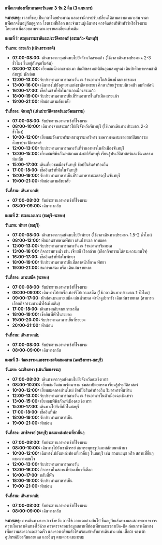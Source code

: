**แพ็คเกจท่องเที่ยวภาคตะวันออก 3 วัน 2 คืน (3 แผนการ)**

**หมายเหตุ:**  เวลาที่ระบุเป็นเวลาโดยประมาณ และอาจมีการปรับเปลี่ยนได้ตามความเหมาะสม  ราคาแพ็คเกจขึ้นอยู่กับฤดูกาล โรงแรมที่เลือก และจำนวนผู้เดินทาง  ควรติดต่อบริษัททัวร์หรือโรงแรมโดยตรงเพื่อสอบถามราคาและรายละเอียดเพิ่มเติม

**แผนที่ 1:  ตะลุยธรรมชาติและประวัติศาสตร์ (สระแก้ว-จันทบุรี)**


**วันแรก: สระแก้ว (เน้นธรรมชาติ)**

* **07:00-08:00:**  เดินทางจากจุดนัดพบไปยังจังหวัดสระแก้ว (ใช้เวลาเดินทางประมาณ 2-3 ชั่วโมง ขึ้นอยู่กับจุดเริ่มต้น)
* **08:00-12:00:**  เยี่ยมชมน้ำตกเขาชะเมา  สัมผัสธรรมชาติอันอุดมสมบูรณ์  เดินป่าศึกษาธรรมชาติ  ถ่ายรูป  พักผ่อน
* **12:00-13:00:**  รับประทานอาหารกลางวัน ณ ร้านอาหารใกล้เคียงน้ำตกเขาชะเมา
* **13:00-16:00:**  เดินทางไปยังอุทยานแห่งชาติตาพระยา  ศึกษาเรียนรู้ระบบนิเวศป่า  ชมทิวทัศน์
* **16:00-17:00:**  เช็คอินเข้าที่พักในอำเภอเมืองสระแก้ว
* **18:00-19:00:**  รับประทานอาหารเย็นที่ร้านอาหารในตัวเมืองสระแก้ว
* **19:00-21:00:**  พักผ่อนตามอัธยาศัย


**วันที่สอง: จันทบุรี (เน้นประวัติศาสตร์และวัฒนธรรม)**

* **07:00-08:00:**  รับประทานอาหารเช้าที่โรงแรม
* **08:00-10:00:**  เดินทางจากสระแก้วไปยังจังหวัดจันทบุรี (ใช้เวลาเดินทางประมาณ 2-3 ชั่วโมง)
* **10:00-12:00:**  เยี่ยมชมวัดพระศรีมหาธาตุวรมหาวิหาร  ชมความงดงามของสถาปัตยกรรม  ศึกษาประวัติศาสตร์
* **12:00-13:00:**  รับประทานอาหารกลางวันที่ร้านอาหารในตัวเมืองจันทบุรี
* **13:00-15:00:**  เยี่ยมชมพิพิธภัณฑสถานแห่งชาติจันทบุรี  เรียนรู้ประวัติศาสตร์และวัฒนธรรมท้องถิ่น
* **15:00-17:00:**  เดินเที่ยวชมเมืองจันทบุรี  ช้อปปิ้งสินค้าท้องถิ่น  
* **17:00-18:00:**  เช็คอินเข้าที่พักในจันทบุรี
* **18:00-19:00:**  รับประทานอาหารเย็นที่ร้านอาหารทะเลสดๆในจันทบุรี
* **19:00-21:00:**  พักผ่อนตามอัธยาศัย


**วันที่สาม:  เดินทางกลับ**

* **07:00-08:00:**  รับประทานอาหารเช้าที่โรงแรม
* **08:00-09:00:**  เดินทางกลับ


**แผนที่ 2:  ทะเลและเกาะ (ชลบุรี-ระยอง)**


**วันแรก: พัทยา (ชลบุรี)**

* **07:00-08:00:**  เดินทางจากจุดนัดพบไปยังพัทยา (ใช้เวลาเดินทางประมาณ 1.5-2 ชั่วโมง)
* **08:00-12:00:**  พักผ่อนชายหาดพัทยา  เล่นน้ำทะเล  อาบแดด  
* **12:00-13:00:**  รับประทานอาหารกลางวัน ณ ร้านอาหารริมทะเล
* **13:00-16:00:**  กิจกรรมทางน้ำ เช่น เจ็ทสกี  เรือกล้วย  (เลือกกิจกรรมได้ตามความสนใจ)
* **16:00-17:00:**  เช็คอินเข้าที่พักในพัทยา
* **18:00-19:00:**  รับประทานอาหารเย็นที่ตลาดน้ำสี่ภาค พัทยา
* **19:00-21:00:**  ชมการแสดง  หรือ เดินเล่นชายหาด


**วันที่สอง: เกาะเสม็ด (ระยอง)**

* **07:00-08:00:**  รับประทานอาหารเช้าที่โรงแรม
* **08:00-09:00:**  เดินทางไปท่าเรือเฟอร์รี่ไปเกาะเสม็ด (ใช้เวลาเดินทางประมาณ 1 ชั่วโมง)
* **09:00-17:00:**  พักผ่อนบนเกาะเสม็ด  เล่นน้ำทะเล  ดำน้ำดูปะการัง  เดินเล่นชายหาด  (สามารถเลือกกิจกรรมทางน้ำได้เพิ่มเติม)
* **17:00-18:00:**  เดินทางกลับจากเกาะเสม็ด
* **18:00-19:00:** เช็คอินที่พักในระยอง
* **19:00-20:00:** รับประทานอาหารเย็นที่ระยอง
* **20:00-21:00:** พักผ่อน


**วันที่สาม:  เดินทางกลับ**

* **07:00-08:00:**  รับประทานอาหารเช้าที่โรงแรม
* **08:00-09:00:**  เดินทางกลับ


**แผนที่ 3:  วัฒนธรรมและธรรมชาติผสมผสาน (ฉะเชิงเทรา-ชลบุรี)**


**วันแรก: ฉะเชิงเทรา (เน้นวัฒนธรรม)**

* **07:00-08:00:**  เดินทางจากจุดนัดพบไปยังจังหวัดฉะเชิงเทรา
* **08:00-10:00:**  เยี่ยมชมวัดสมานรัตนาราม  ชมสถาปัตยกรรม  เรียนรู้ประวัติศาสตร์
* **10:00-12:00:**  เยี่ยมชมตลาดบ้านใหม่  ช้อปปิ้งสินค้าท้องถิ่น  ชิมอาหารพื้นบ้าน
* **12:00-13:00:**  รับประทานอาหารกลางวัน ณ ร้านอาหารในตัวเมืองฉะเชิงเทรา
* **13:00-15:00:**  เยี่ยมชมพิพิธภัณฑ์เมืองฉะเชิงเทรา  
* **15:00-17:00:**  เดินทางไปยังที่พักในชลบุรี
* **17:00-18:00:** เช็คอินที่พัก
* **18:00-19:00:** รับประทานอาหารเย็น
* **19:00-21:00:** พักผ่อน


**วันที่สอง:  เขาชีจรรย์ (ชลบุรี) และแหล่งท่องเที่ยวอื่นๆ**

* **07:00-08:00:**  รับประทานอาหารเช้าที่โรงแรม
* **08:00-10:00:**  เดินทางไปยังเขาชีจรรย์  ชมพระพุทธรูปแกะสลักบนหน้าผา
* **10:00-12:00:**  เดินทางไปยังแหล่งท่องเที่ยวอื่นๆ ในชลบุรี เช่น สวนนงนุช  หรือ สถานที่อื่นๆตามความสนใจ
* **12:00-13:00:**  รับประทานอาหารกลางวัน
* **13:00-16:00:**  กิจกรรมในสถานที่ท่องเที่ยวที่เลือก
* **16:00-17:00:**  กลับที่พัก
* **18:00-19:00:**  รับประทานอาหารเย็น
* **19:00-21:00:**  พักผ่อน


**วันที่สาม:  เดินทางกลับ**

* **07:00-08:00:**  รับประทานอาหารเช้าที่โรงแรม
* **08:00-09:00:**  เดินทางกลับ


**หมายเหตุ:**  การเดินทางระหว่างจังหวัด อาจใช้เวลาแตกต่างกันไป ขึ้นอยู่กับเส้นทางและสภาพการจราจร  ควรเผื่อเวลาเดินทางไว้ด้วย  ควรตรวจสอบข้อมูลสถานที่ท่องเที่ยวและเวลาเปิด-ปิด  ก่อนการเดินทาง เพื่อความสะดวกและรวดเร็ว  และควรเตรียมตัวให้พร้อมสำหรับการเดินทาง  เช่น  เสื้อผ้า  รองเท้า  อุปกรณ์ป้องกันแสงแดด  และอื่นๆ ตามความเหมาะสม